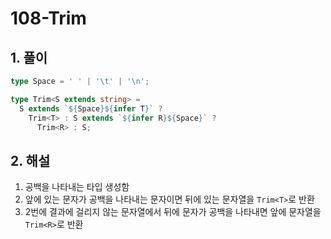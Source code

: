 # 108-Trim

## 1. 풀이
```ts
type Space = ' ' | '\t' | '\n';

type Trim<S extends string> = 
  S extends `${Space}${infer T}` ? 
    Trim<T> : S extends `${infer R}${Space}` ? 
      Trim<R> : S;
```

## 2. 해설
1. 공백을 나타내는 타입 생성함
2. 앞에 있는 문자가 공백을 나타내는 문자이면 뒤에 있는 문자열을 `Trim<T>`로 반환
3. 2번에 결과에 걸리지 않는 문자열에서 뒤에 문자가 공백을 나타내면 앞에 문자열을 `Trim<R>`로 반환